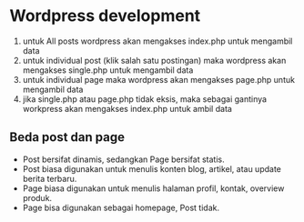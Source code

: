 # Wordpress development
1. untuk All posts wordpress akan mengakses index.php untuk mengambil data
2. untuk individual post (klik salah satu postingan) maka wordpress akan mengakses single.php untuk mengambil data
3. untuk individual page maka wordpress akan mengakses page.php untuk mengambil data
4. jika single.php atau page.php tidak eksis, maka sebagai gantinya workpress akan mengakses index.php untuk ambil data

## Beda post dan page
- Post bersifat dinamis, sedangkan Page bersifat statis.
- Post biasa digunakan untuk menulis konten blog, artikel, atau update berita terbaru.
- Page biasa digunakan untuk menulis halaman profil, kontak, overview produk.
- Page bisa digunakan sebagai homepage, Post tidak.
